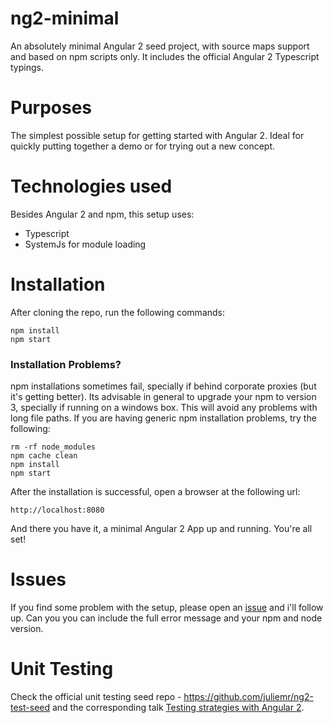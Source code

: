 # ng2-minimal
An absolutely minimal Angular 2 seed project, with source maps support and based on npm scripts only. It includes the official Angular 2 Typescript typings.

# Purposes

The simplest possible setup for getting started with Angular 2. Ideal for quickly putting together a demo or for trying out a new concept.

# Technologies used

Besides Angular 2 and npm, this setup uses:

- Typescript
- SystemJs for module loading 

# Installation 

After cloning the repo, run the following commands:

    npm install
    npm start 
    
### Installation Problems?

npm installations sometimes fail, specially if behind corporate proxies (but it's getting better). Its advisable in general to upgrade your npm to version 3, specially if running on a windows box. This will avoid any problems with long file paths. If you are having generic npm installation problems, try the following:

    rm -rf node_modules
    npm cache clean
    npm install
    npm start
    
After the installation is successful, open a browser at the following url:

    http://localhost:8080
    
And there you have it, a minimal Angular 2 App up and running. You're all set!

# Issues

If you find some problem with the setup, please open an [issue](https://github.com/jhades/ng2-minimal/issues) and i'll follow up. Can you you can include the full error message and your npm and node version. 

# Unit Testing
Check the official unit testing seed repo - https://github.com/juliemr/ng2-test-seed and the corresponding talk [Testing strategies with Angular 2](https://www.youtube.com/watch?v=C0F2E-PRm44).


